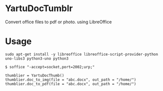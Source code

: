 # YartuDocTumblr
Convert office files to pdf or photo. using LibreOffice
# Usage
```
sudo apt-get install -y libreoffice libreoffice-script-provider-python uno-libs3 python3-uno python3
```

```
$ soffice "-accept=socket,port=2002;urp;"
```

```
thumblier = YartuDocThumb()
thumblier.doc_to_img(file = "abc.docx", out_path = "/home/")
thumblier.doc_to_pdf(file = "abc.docx", out_path = "/home/")
```
